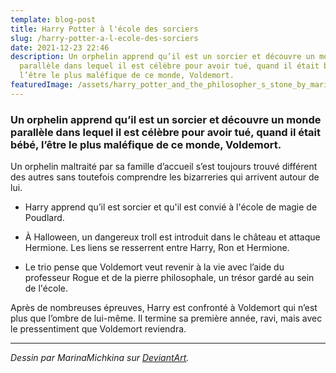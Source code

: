 ```yaml
---
template: blog-post
title: Harry Potter à l'école des sorciers
slug: /harry-potter-a-l-ecole-des-sorciers
date: 2021-12-23 22:46
description: Un orphelin apprend qu’il est un sorcier et découvre un monde
  parallèle dans lequel il est célèbre pour avoir tué, quand il était bébé,
  l’être le plus maléfique de ce monde, Voldemort.
featuredImage: /assets/harry_potter_and_the_philosopher_s_stone_by_marinamichkina_d9wy7cb-fullview.jpg
---
```

### Un orphelin apprend qu’il est un sorcier et découvre un monde parallèle dans lequel il est célèbre pour avoir tué, quand il était bébé, l’être le plus maléfique de ce monde, Voldemort.

Un orphelin maltraité par sa famille d’accueil s’est toujours trouvé différent des autres sans toutefois comprendre les bizarreries qui arrivent autour de lui.

- Harry apprend qu’il est sorcier et qu'il est convié à l'école de magie de Poudlard.

- À Halloween, un dangereux troll est introduit dans le château et attaque Hermione. Les liens se resserrent entre Harry, Ron et Hermione.

- Le trio pense que Voldemort veut revenir à la vie avec l’aide du professeur Rogue et de la pierre philosophale, un trésor gardé au sein de l'école.

Après de nombreuses épreuves, Harry est confronté à Voldemort qui n’est plus que l’ombre de lui-même. Il termine sa première année, ravi, mais avec le pressentiment que Voldemort reviendra.

- - -

*Dessin par MarinaMichkina sur [DeviantArt](https://www.deviantart.com/marinamichkina/art/Harry-Potter-and-the-philosopher-s-stone-599539115).*